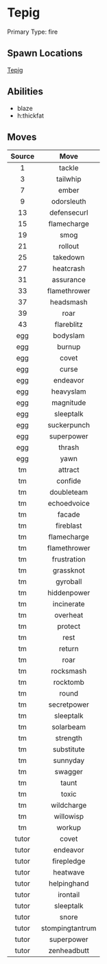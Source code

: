 # Tepig  
Primary Type: fire  
  
## Spawn Locations  
[Tepig](/data/spawn_presets/tepig.md)  
  
## Abilities  
  * blaze
  * h:thickfat
  
  
## Moves  
  
| Source | Move |  
|:---:|:---:|  
| 1 | tackle |  
| 3 | tailwhip |  
| 7 | ember |  
| 9 | odorsleuth |  
| 13 | defensecurl |  
| 15 | flamecharge |  
| 19 | smog |  
| 21 | rollout |  
| 25 | takedown |  
| 27 | heatcrash |  
| 31 | assurance |  
| 33 | flamethrower |  
| 37 | headsmash |  
| 39 | roar |  
| 43 | flareblitz |  
| egg | bodyslam |  
| egg | burnup |  
| egg | covet |  
| egg | curse |  
| egg | endeavor |  
| egg | heavyslam |  
| egg | magnitude |  
| egg | sleeptalk |  
| egg | suckerpunch |  
| egg | superpower |  
| egg | thrash |  
| egg | yawn |  
| tm | attract |  
| tm | confide |  
| tm | doubleteam |  
| tm | echoedvoice |  
| tm | facade |  
| tm | fireblast |  
| tm | flamecharge |  
| tm | flamethrower |  
| tm | frustration |  
| tm | grassknot |  
| tm | gyroball |  
| tm | hiddenpower |  
| tm | incinerate |  
| tm | overheat |  
| tm | protect |  
| tm | rest |  
| tm | return |  
| tm | roar |  
| tm | rocksmash |  
| tm | rocktomb |  
| tm | round |  
| tm | secretpower |  
| tm | sleeptalk |  
| tm | solarbeam |  
| tm | strength |  
| tm | substitute |  
| tm | sunnyday |  
| tm | swagger |  
| tm | taunt |  
| tm | toxic |  
| tm | wildcharge |  
| tm | willowisp |  
| tm | workup |  
| tutor | covet |  
| tutor | endeavor |  
| tutor | firepledge |  
| tutor | heatwave |  
| tutor | helpinghand |  
| tutor | irontail |  
| tutor | sleeptalk |  
| tutor | snore |  
| tutor | stompingtantrum |  
| tutor | superpower |  
| tutor | zenheadbutt |  
  
